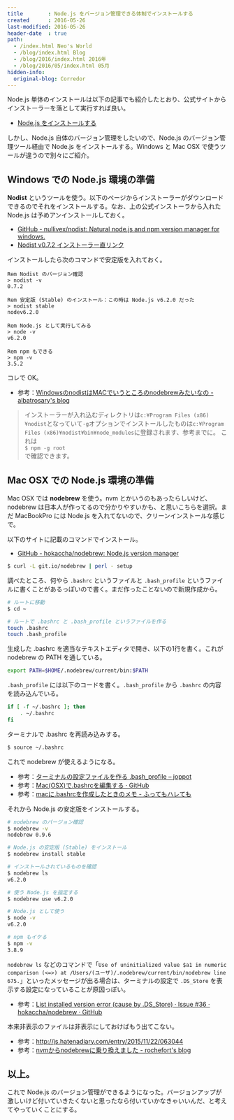 ```yaml
---
title        : Node.js をバージョン管理できる体制でインストールする
created      : 2016-05-26
last-modified: 2016-05-26
header-date  : true
path:
  - /index.html Neo's World
  - /blog/index.html Blog
  - /blog/2016/index.html 2016年
  - /blog/2016/05/index.html 05月
hidden-info:
  original-blog: Corredor
---
```


Node.js 単体のインストールは以下の記事でも紹介したとおり、公式サイトからインストーラーを落として実行すれば良い。

- [Node.js をインストールする](/blog/2016/04/05-01.html)

しかし、Node.js 自体のバージョン管理をしたいので、Node.js のバージョン管理ツール経由で Node.js をインストールする。Windows と Mac OSX で使うツールが違うので別々にご紹介。

## Windows での Node.js 環境の準備

__Nodist__ というツールを使う。以下のページからインストーラーがダウンロードできるのでそれをインストールする。なお、上の公式インストーラから入れた Node.js は予めアンインストールしておく。

- [GitHub - nullivex/nodist: Natural node.js and npm version manager for windows.](https://github.com/marcelklehr/nodist)
- [Nodist v0.7.2 インストーラー直リンク](https://github.com/marcelklehr/nodist/releases/download/v0.7.2/NodistSetup-v0.7.2.exe)

インストールしたら次のコマンドで安定版を入れておく。

```batch
Rem Nodist のバージョン確認
> nodist -v
0.7.2

Rem 安定版 (Stable) のインストール：この時は Node.js v6.2.0 だった
> nodist stable
nodev6.2.0

Rem Node.js として実行してみる
> node -v
v6.2.0

Rem npm もできる
> npm -v
3.5.2
```

コレで OK。

- 参考：[WindowsのnodistはMACでいうところのnodebrewみたいなの - albatrosary's blog](http://albatrosary.hateblo.jp/entry/2016/02/08/115305)

> インストーラーが入れ込むディレクトリは`c:¥Program Files (x86)¥nodist`となっていて`-g`オプションでインストールしたものは`c:¥Program Files (x86)¥nodist¥bin¥node_modules`に登録されます、参考までに。 これは  
> `$ npm -g root`  
> で確認できます。

## Mac OSX での Node.js 環境の準備

Mac OSX では __nodebrew__ を使う。nvm とかいうのもあったらしいけど、nodebrew は日本人が作ってるので分かりやすいかも、と思いこちらを選択。まだ MacBookPro には Node.js を入れてないので、クリーンインストールな感じで。

以下のサイトに記載のコマンドでインストール。

- [GitHub - hokaccha/nodebrew: Node.js version manager](https://github.com/hokaccha/nodebrew)

```bash
$ curl -L git.io/nodebrew | perl - setup
```

調べたところ、何やら `.bashrc` というファイルと `.bash_profile` というファイルに書くことがあるっぽいので書く。まだ作ったことないので新規作成から。

```bash
# ルートに移動
$ cd ~

# ルートで .bashrc と .bash_profile というファイルを作る
touch .bashrc
touch .bash_profile
```

生成した .bashrc を適当なテキストエディタで開き、以下の1行を書く。これが nodebrew の PATH を通している。

```bash
export PATH=$HOME/.nodebrew/current/bin:$PATH
```

`.bash_profile` には以下のコードを書く。`.bash_profile` から `.bashrc` の内容を読み込んでいる。

```bash
if [ -f ~/.bashrc ]; then
    . ~/.bashrc
fi
```

ターミナルで .bashrc を再読み込みする。

```bash
$ source ~/.bashrc
```

これで nodebrew が使えるようになる。

- 参考：[ターミナルの設定ファイルを作る .bash_profile – joppot](https://joppot.info/2013/12/06/72)
- 参考：[Mac(OSX)で.bashrcを編集する · GitHub](https://gist.github.com/disktnk/4104284)
- 参考：[macに.bashrcを作成したときのメモ - ふってもハレても](http://d.hatena.ne.jp/sho-yamasaki/20120505/1336222634)

それから Node.js の安定版をインストールする。

```bash
# nodebrew のバージョン確認
$ nodebrew -v
nodebrew 0.9.6

# Node.js の安定版 (Stable) をインストール
$ nodebrew install stable

# インストールされているものを確認
$ nodebrew ls
v6.2.0

# 使う Node.js を指定する
$ nodebrew use v6.2.0

# Node.js として使う
$ node -v
v6.2.0

# npm もイケる
$ npm -v
3.8.9
```

`nodebrew ls` などのコマンドで「`Use of uninitialized value $a1 in numeric comparison (<=>) at /Users/(ユーザ)/.nodebrew/current/bin/nodebrew line 675.`」といったメッセージが出る場合は、ターミナルの設定で `.DS_Store` を表示する設定になっていることが原因っぽい。

- 参考：[List installed version error (cause by .DS_Store) · Issue #36 · hokaccha/nodebrew · GitHub](https://github.com/hokaccha/nodebrew/issues/36)

本来非表示のファイルは非表示にしておけばもう出てこない。

- 参考：<http://js.hatenadiary.com/entry/2015/11/22/063044>
- 参考：[nvmからnodebrewに乗り換えました - rochefort's blog](http://rochefort.hatenablog.com/entry/2016/01/10/083000)

## 以上。

これで Node.js のバージョン管理ができるようになった。バージョンアップが激しいけど付いていきたくないと思ったなら付いていかなきゃいいんだ、と考えてやっていくことにする。
